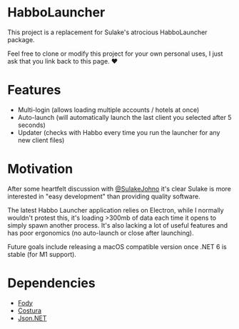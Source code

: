 ﻿# HabboLauncher
This project is a replacement for Sulake's atrocious HabboLauncher package.

Feel free to clone or modify this project for your own personal uses, I just ask that you link back to this page. :heart:

# Features
- Multi-login (allows loading multiple accounts / hotels at once)
- Auto-launch (will automatically launch the last client you selected after 5 seconds)
- Updater (checks with Habbo every time you run the launcher for any new client files)

# Motivation
After some heartfelt discussion with [@SulakeJohno](https://twitter.com/SulakeJohno/status/1382214370298564608) it's clear Sulake is more interested in "easy development" than providing quality software.

The latest Habbo Launcher application relies on Electron, while I normally wouldn't protest this, it's loading >300mb of data each time it opens to simply spawn another process.
It's also lacking a lot of useful features and has poor ergonomics (no auto-launch or close after launching).

Future goals include releasing a macOS compatible version once .NET 6 is stable (for M1 support).

# Dependencies
- [Fody](https://github.com/Fody/Home)
- [Costura](https://github.com/Fody/Costura)
- [Json.NET](https://www.newtonsoft.com/json)